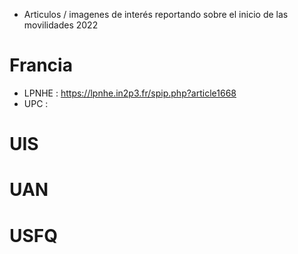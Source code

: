 

- Articulos / imagenes de interés reportando sobre el inicio de las movilidades 2022

# Francia

- LPNHE : https://lpnhe.in2p3.fr/spip.php?article1668
- UPC : 

# UIS


# UAN

# USFQ


